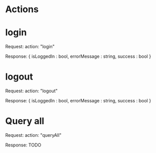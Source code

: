 # Actions

# login
Request:
	action: "login"

Response:
{
	isLoggedIn : bool,
	errorMessage : string,
	success : bool
}

# logout
Request:
	action: "logout"

Response:
{
	isLoggedIn : bool,
	errorMessage : string,
	success : bool
}

# Query all
Request:
	action: "queryAll"

Response:
TODO